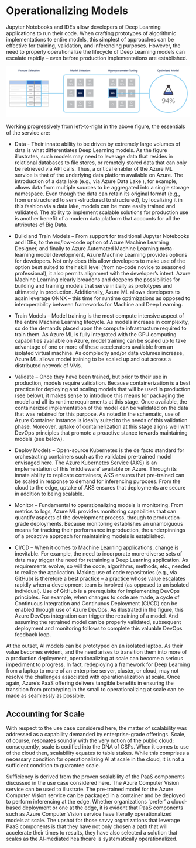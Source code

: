 # Operationalizing Models 

Jupyter Notebooks and IDEs allow developers of Deep Learning applications to run their code. When crafting prototypes of algorithmic implementations to entire models, this simplest of approaches can be effective for training, validation, and inferencing purposes. However, the need to properly operationalize the lifecycle of Deep Learning models can escalate rapidly – even before production implementations are established. 

![AML Overview](/datascience/mlops/media/automl.png "AML Overview")

Working progressively from left-to-right in the above figure, the essentials of the service are:

- Data - Their innate ability to be driven by extremely large volumes of data is what differentiates Deep Learning models. As the figure illustrates, such models may need to leverage data that resides in relational databases to file stores, or remotely stored data that can only be retrieved via API calls. Thus, a critical enabler of the Azure ML service is that of the underlying data platform available on Azure. The introduction of a data lake (e.g., via Azure Data Lake ), for example, allows data from multiple sources to be aggregated into a single storage namespace. Even though the data can retain its original format (e.g., from unstructured to semi-structured to structured), by localizing it in this fashion via a data lake, models can be more easily trained and validated. The ability to implement scalable solutions for production use is another benefit of a modern data platform that accounts for all the attributes of Big Data. 

- Build and Train Models – From support for traditional Jupyter Notebooks and IDEs, to the no/low-code option of Azure Machine Learning Designer, and finally to Azure Automated Machine Learning meta-learning model development, Azure Machine Learning provides options for developers. Not only does this allow developers to make use of the option best suited to their skill level (from no-code novice to seasoned professional), it also permits alignment with the developer’s intent.  Azure Machine Learning clearly broadens and deepens the possibilities for building and training models that serve initially as prototypes and ultimately in production. Additionally, Azure ML allows developers to again leverage ONNX – this time for runtime optimizations as opposed to interoperability between frameworks for Machine and Deep Learning. 

- Train Models – Model training is the most compute intensive aspect of the entire Machine Learning lifecycle. As models increase in complexity, so do the demands placed upon the compute infrastructure required to train them.  As Azure ML is fully integrated with the GPU computing capabilities available on Azure, model training can be scaled up to take advantage of one or more of these accelerators available from an isolated virtual machine. As complexity and/or data volumes increase, Azure ML allows model training to be scaled up and out across a distributed network of VMs.

- Validate – Once they have been trained, but prior to their use in production, models require validation.  Because containerization is a best practice for deploying and scaling models that will be used in production (see below), it makes sense to introduce this means for packaging the model and all its runtime requirements at this stage. Once available, the containerized implementation of the model can be validated on the data that was retained for this purpose. As noted in the schematic, use of Azure Container Instance is ideally suited to the needs of this validation phase. Moreover, uptake of containerization at this stage aligns well with DevOps principles that promote a proactive stance towards maintaining models (see below). 

- Deploy Models – Open-source Kubernetes is the de facto standard for orchestrating containers such as the validated pre-trained model envisaged here. The Azure Kubernetes Service (AKS) is an implementation of this ‘middleware’ available on Azure. Through its innate ability to replicate containers, AKS ensures that pre-trained can be scaled in response to demand for inferencing purposes.  From the cloud to the edge, uptake of AKS ensures that deployments are secure in addition to being scalable. 

- Monitor – Fundamental to operationalizing models is monitoring. From metrics to logs, Azure ML provides monitoring capabilities that can quantify aspects of the development process, through to production-grade deployments. Because monitoring establishes an unambiguous means for tracking their performance in production, the underpinnings of a proactive approach for maintaining models is established. 

- CI/CD – When it comes to Machine Learning applications, change is inevitable. For example, the need to incorporate more-diverse sets of data may trigger the need for retraining a Deep Learning application. As requirements evolve, so will the code, algorithms, methods, etc., needed to realize the application. Making use of code repositories (e.g., via GitHub) is therefore a best practice – a practice whose value escalates rapidly when a development team is involved (as opposed to an isolated individual). Use of GitHub is a prerequisite for implementing DevOps principles. For example, when changes to code are made, a cycle of Continuous Integration and Continuous Deployment (CI/CD) can be enabled through use of Azure DevOps. As illustrated in the figure, this Azure DevOps integration can trigger the retraining of a model. And assuming the retrained model can be properly validated, subsequent deployment and monitoring follows to complete this valuable DevOps feedback loop. 











<!--- here or intro? edit needed --->

At the outset, AI models can be prototyped on an isolated laptop. As their value becomes evident, and the need arises to transition them into more of a production deployment, operationalizing at scale can become a serious impediment to progress. In fact, redeploying a framework for Deep Learning from a laptop to more of an enterprise server, cluster, or cloud, may not resolve the challenges associated with operationalization at scale. Once again, Azure’s PaaS offering delivers tangible benefits in ensuring the transition from prototyping in the small to operationalizing at scale can be made as seamlessly as possible. 

## Accounting for Scale 

With respect to the use case considered here, the matter of scalability was addressed as a capability demanded by enterprise-grade offerings. Scale, of course, resonates soundly with the very notion of the public cloud; consequently, scale is codified into the DNA of CSPs. When it comes to use of the cloud then, scalability equates to table stakes. While this comprises a necessary condition for operationalizing AI at scale in the cloud, it is not a sufficient condition to guarantee scale.

Sufficiency is derived from the proven scalability of the PaaS components discussed in the use case considered here. The Azure Computer Vision service can be used to illustrate. The pre-trained model for the Azure Computer Vision service can be packaged in a container and be deployed to perform inferencing at the edge. Whether organizations ‘prefer’ a cloud-based deployment or one at the edge, it is evident that PaaS components such as Azure Computer Vision service have literally operationalized models at scale. The upshot for those savvy organizations that leverage PaaS components is that they have not only chosen a path that will accelerate their times to results, they have also selected a solution that scales as the AI-mediated healthcare is systematically operationalized. 